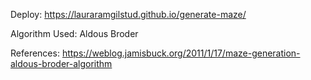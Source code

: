 Deploy: https://lauraramgilstud.github.io/generate-maze/

Algorithm Used: Aldous Broder

References:
https://weblog.jamisbuck.org/2011/1/17/maze-generation-aldous-broder-algorithm
